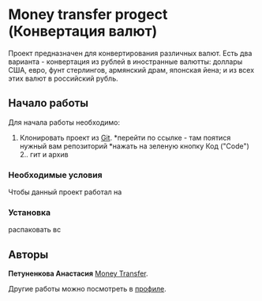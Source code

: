 
# Money transfer progect (Конвертация валют)

Проект предназначен для конвертирования различных валют. Есть два варианта - конвертация из рублей в иностранные валютты: доллары США, евро, фунт стерлингов, армянский драм, японская йена; и из всех этих валют в российский рубль.

## Начало работы

Для начала работы необходимо:
1. Клонировать проект из [Git](https://github.com/apetunenkovaa).
*перейти по ссылке - там поятися нужный вам репозиторий
*нажать на зеленую кнопку Код ("Code")
2.. 
гит и архив

### Необходимые условия

Чтобы данный проект работал на 

### Установка

распаковать 
вс


## Авторы

 **Петуненкова Анастасия** [Money Transfer](https://github.com/apetunenkovaa/money-transfer).

Другие работы можно посмотреть в [профиле](https://github.com/apetunenkovaa).
